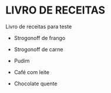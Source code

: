 # LIVRO DE RECEITAS

Livro de receitas para teste

- Strogonoff de frango
- Strogonoff de carne
- Pudim
- Café com leite


- Chocolate quente